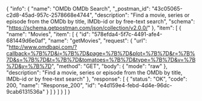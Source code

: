 {
  "info": {
    "name": "OMDb OMDb Search",
    "_postman_id": "43c05065-c2d8-45ad-957c-2578668e4744",
    "description": "Find a movie, series or episode from the OMDb by title, IMDb-id or by free-text search",
    "schema": "https://schema.getpostman.com/json/collection/v2.0.0/"
  },
  "item": [
    {
      "name": "Movies",
      "item": [
        {
          "id": "578efda4-5f7c-4491-afe4-681449d6e0af",
          "name": "getMovies",
          "request": {
            "url": "http://www.omdbapi.com/?callback=%7B%7D&i=%7B%7D&page=%7B%7D&plot=%7B%7D&r=%7B%7D&s=%7B%7D&t=%7B%7D&tomatoes=%7B%7D&type=%7B%7D&v=%7B%7D&y=%7B%7D",
            "method": "GET",
            "body": {
              "mode": "raw"
            },
            "description": "Find a movie, series or episode from the OMDb by title, IMDb-id or by free-text search"
          },
          "response": [
            {
              "status": "OK",
              "code": 200,
              "name": "Response_200",
              "id": "e4d159e4-febd-4d4e-96dc-9cab6131536a"
            }
          ]
        }
      ]
    }
  ]
}
